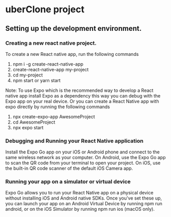 # uberClone project
## Setting up the development environment.
### Creating a new react native project.
To create a new React native app, run the following commands 
1. npm i -g create-react-native-app
2. create-react-native-app my-project
3. cd my-project
4. npm start or yarn start 

Note: To use Expo which is the recommended way to develop a React native app install Expo as a dependency this way you can debug with the Expo app on your real device. Or you can create a React Native app with expo directly by running the following commands
1. npx create-expo-app AwesomeProject
2. cd AwesomeProject
3. npx expo start

### Debugging and Running your React Native application
Install the Expo Go app on your iOS or Android phone and connect to the same wireless network as your computer. On Android, use the Expo Go app to scan the QR code from your terminal to open your project. On iOS, use the built-in QR code scanner of the default iOS Camera app.

### Running your app on a simulator or virtual device
Expo Go allows you to run your React Native app on a physical device without installing iOS and Android native SDKs. 
Once you've set these up, you can launch your app on an Android Virtual Device by running npm run android, or on the iOS Simulator by running npm run ios (macOS only).
